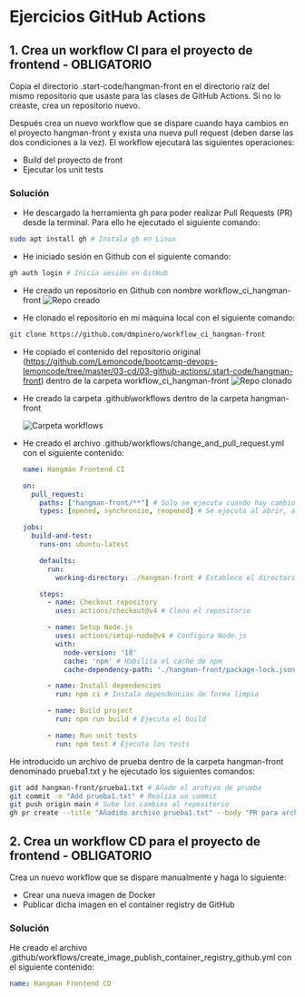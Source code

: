 # Ejercicios GitHub Actions
## 1. Crea un workflow CI para el proyecto de frontend - OBLIGATORIO
Copia el directorio .start-code/hangman-front en el directorio raíz del mismo repositorio que usaste para las clases de GitHub Actions. Si no lo creaste, crea un repositorio nuevo.

Después crea un nuevo workflow que se dispare cuando haya cambios en el proyecto hangman-front y exista una nueva pull request (deben darse las dos condiciones a la vez). El workflow ejecutará las siguientes operaciones:

- Build del proyecto de front
- Ejecutar los unit tests

### Solución
* He descargado la herramienta gh para poder realizar Pull Requests (PR) desde la terminal. Para ello he ejecutado el siguiente comando:
```bash
sudo apt install gh # Instala gh en Linux
```

* He iniciado sesión en Github con el siguiente comando:
```bash
gh auth login # Inicia sesión en GitHub
```

* He creado un repositorio en Github con nombre workflow_ci_hangman-front
    ![Repo creado](./images/1.repo_creado.png)

* He clonado el repositorio en mi máquina local con el siguiente comando:
```bash
git clone https://github.com/dmpinero/workflow_ci_hangman-front
```

* He copiado el contenido del repositorio original (https://github.com/Lemoncode/bootcamp-devops-lemoncode/tree/master/03-cd/03-github-actions/.start-code/hangman-front) dentro de la carpeta workflow_ci_hangman-front
![Repo clonado](./images/2.repo_clonado.png)

* He creado la carpeta .github\workflows dentro de la carpeta hangman-front
  
  ![Carpeta workflows](./images/3.carpeta_workflows.png)

* He creado el archivo .github/workflows/change_and_pull_request.yml con el siguiente contenido:
  ```yaml
  name: Hangman Frontend CI

  on:
    pull_request:
      paths: ["hangman-front/**"] # Solo se ejecuta cuando hay cambios en esta carpeta
      types: [opened, synchronize, reopened] # Se ejecuta al abrir, actualizar o reabrir PRs

  jobs:
    build-and-test:
      runs-on: ubuntu-latest

      defaults:
        run:
          working-directory: ./hangman-front # Establece el directorio de trabajo

      steps:
        - name: Checkout repository
          uses: actions/checkout@v4 # Clona el repositorio

        - name: Setup Node.js
          uses: actions/setup-node@v4 # Configura Node.js
          with:
            node-version: '18'
            cache: 'npm' # Habilita el caché de npm
            cache-dependency-path: './hangman-front/package-lock.json'

        - name: Install dependencies
          run: npm ci # Instala dependencias de forma limpia

        - name: Build project
          run: npm run build # Ejecuta el build

        - name: Run unit tests
          run: npm test # Ejecuta los tests
  ```

He introducido un archivo de prueba dentro de la carpeta hangman-front denominado prueba1.txt y he ejecutado los siguientes comandos:
```bash
git add hangman-front/prueba1.txt # Añade el archivo de prueba
git commit -m "Add prueba1.txt" # Realiza un commit
git push origin main # Sube los cambios al repositorio
gh pr create --title "Añadido archivo prueba1.txt" --body "PR para archivo prueba1.txt" # Crea una PR
```

## 2. Crea un workflow CD para el proyecto de frontend - OBLIGATORIO
Crea un nuevo workflow que se dispare manualmente y haga lo siguiente:

- Crear una nueva imagen de Docker
- Publicar dicha imagen en el container registry de GitHub

### Solución
He creado el archivo .github/workflows/create_image_publish_container_registry_github.yml con el siguiente contenido:
```yaml
name: Hangman Frontend CD

